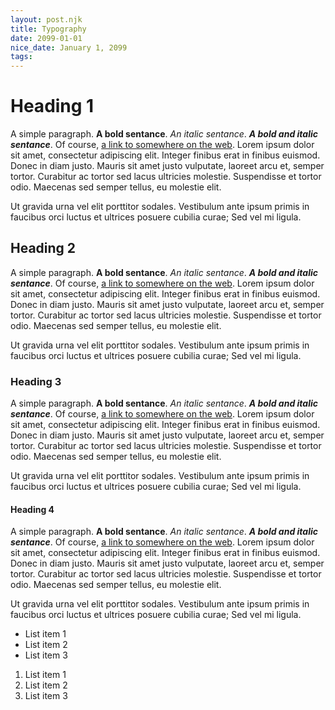 ```yaml
---
layout: post.njk
title: Typography
date: 2099-01-01
nice_date: January 1, 2099
tags: 
---
```

# Heading 1

A simple paragraph. __A bold sentance__. _An italic sentance_. ___A bold and italic sentance___. Of course, [a link to somewhere on the web](https://bxtr.co). Lorem ipsum dolor sit amet, consectetur adipiscing elit. Integer finibus erat in finibus euismod. Donec in diam justo. Mauris sit amet justo vulputate, laoreet arcu et, semper tortor. Curabitur ac tortor sed lacus ultricies molestie. Suspendisse et tortor odio. Maecenas sed semper tellus, eu molestie elit. 

Ut gravida urna vel elit porttitor sodales. Vestibulum ante ipsum primis in faucibus orci luctus et ultrices posuere cubilia curae; Sed vel mi ligula.

## Heading 2

A simple paragraph. __A bold sentance__. _An italic sentance_. ___A bold and italic sentance___. Of course, [a link to somewhere on the web](https://bxtr.co). Lorem ipsum dolor sit amet, consectetur adipiscing elit. Integer finibus erat in finibus euismod. Donec in diam justo. Mauris sit amet justo vulputate, laoreet arcu et, semper tortor. Curabitur ac tortor sed lacus ultricies molestie. Suspendisse et tortor odio. Maecenas sed semper tellus, eu molestie elit. 

Ut gravida urna vel elit porttitor sodales. Vestibulum ante ipsum primis in faucibus orci luctus et ultrices posuere cubilia curae; Sed vel mi ligula.

### Heading 3

A simple paragraph. __A bold sentance__. _An italic sentance_. ___A bold and italic sentance___. Of course, [a link to somewhere on the web](https://bxtr.co). Lorem ipsum dolor sit amet, consectetur adipiscing elit. Integer finibus erat in finibus euismod. Donec in diam justo. Mauris sit amet justo vulputate, laoreet arcu et, semper tortor. Curabitur ac tortor sed lacus ultricies molestie. Suspendisse et tortor odio. Maecenas sed semper tellus, eu molestie elit. 

Ut gravida urna vel elit porttitor sodales. Vestibulum ante ipsum primis in faucibus orci luctus et ultrices posuere cubilia curae; Sed vel mi ligula.

#### Heading 4

A simple paragraph. __A bold sentance__. _An italic sentance_. ___A bold and italic sentance___. Of course, [a link to somewhere on the web](https://bxtr.co). Lorem ipsum dolor sit amet, consectetur adipiscing elit. Integer finibus erat in finibus euismod. Donec in diam justo. Mauris sit amet justo vulputate, laoreet arcu et, semper tortor. Curabitur ac tortor sed lacus ultricies molestie. Suspendisse et tortor odio. Maecenas sed semper tellus, eu molestie elit. 

Ut gravida urna vel elit porttitor sodales. Vestibulum ante ipsum primis in faucibus orci luctus et ultrices posuere cubilia curae; Sed vel mi ligula.

* List item 1
* List item 2
* List item 3

1. List item 1
2. List item 2
3. List item 3

